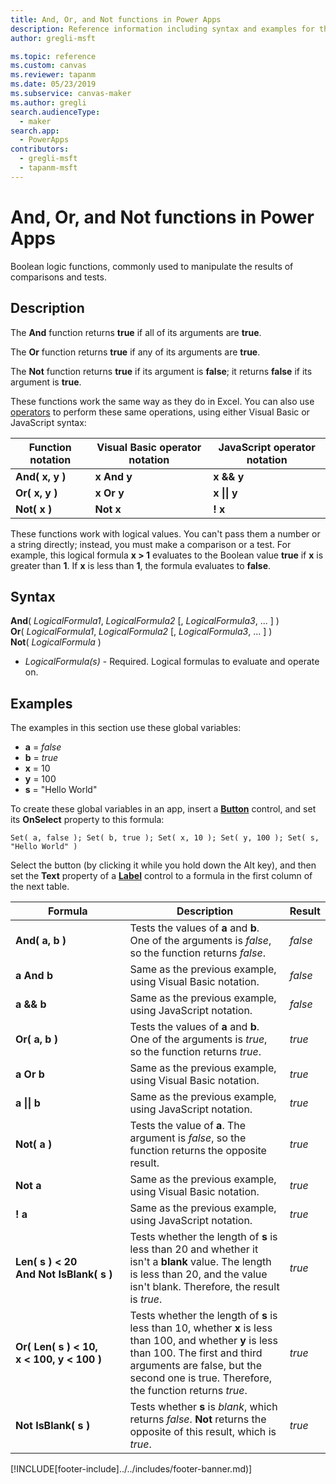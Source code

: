 ```yaml
---
title: And, Or, and Not functions in Power Apps
description: Reference information including syntax and examples for the And, Or, and Not functions in Power Apps.
author: gregli-msft

ms.topic: reference
ms.custom: canvas
ms.reviewer: tapanm
ms.date: 05/23/2019
ms.subservice: canvas-maker
ms.author: gregli
search.audienceType: 
  - maker
search.app: 
  - PowerApps
contributors:
  - gregli-msft
  - tapanm-msft
---
```


# And, Or, and Not functions in Power Apps

Boolean logic functions, commonly used to manipulate the results of comparisons and tests.

## Description

The **And** function returns **true** if all of its arguments are **true**.

The **Or** function returns **true** if any of its arguments are **true**.

The **Not** function returns **true** if its argument is **false**; it returns **false** if its argument is **true**.

These functions work the same way as they do in Excel. You can also use [operators](operators.md) to perform these same operations, using either Visual Basic or JavaScript syntax:

| Function notation | Visual Basic operator notation | JavaScript operator notation |
| -------------|------------|--------|
| **And( x, y )** | **x And y** | **x && y** |
| **Or( x, y )** | **x Or y** | **x &#124;&#124; y** |
| **Not( x )** | **Not x** | **! x** |

These functions work with logical values. You can't pass them a number or a string directly; instead, you must make a comparison or a test. For example, this logical formula **x > 1** evaluates to the Boolean value **true** if **x** is greater than **1**. If **x** is less than **1**, the formula evaluates to **false**.

## Syntax

**And**( *LogicalFormula1*, *LogicalFormula2* [, *LogicalFormula3*, ... ] )<br>
**Or**( *LogicalFormula1*, *LogicalFormula2* [, *LogicalFormula3*, ... ] )<br>
**Not**( *LogicalFormula* )

- *LogicalFormula(s)* - Required.  Logical formulas to evaluate and operate on.

## Examples

The examples in this section use these global variables:

- **a** = *false*
- **b** = *true*
- **x** = 10
- **y** = 100
- **s** = "Hello World"

To create these global variables in an app, insert a [**Button**](/power-apps/maker/canvas-apps/controls/control-button) control, and set its **OnSelect** property to this formula:

```powerapps-dot
Set( a, false ); Set( b, true ); Set( x, 10 ); Set( y, 100 ); Set( s, "Hello World" )
```

Select the button (by clicking it while you hold down the Alt key), and then set the **Text** property of a [**Label**](/power-apps/maker/canvas-apps/controls/control-text-box) control to a formula in the first column of the next table.

| Formula | Description | Result |
|---------|-------------|--------|
| **And( a, b )** | Tests the values of **a** and **b**.  One of the arguments is *false*, so the function returns *false*. | *false* |
| **a And b** | Same as the previous example, using Visual Basic notation. | *false* |
| **a && b** | Same as the previous example, using JavaScript notation. | *false* |
| **Or( a, b )** | Tests the values of **a** and **b**. One of the arguments is *true*, so the function returns *true*. | *true* |
| **a Or b** | Same as the previous example, using Visual Basic notation. | *true* |
| **a &#124;&#124; b** | Same as the previous example, using JavaScript notation. | *true* |
| **Not( a )** | Tests the value of **a**. The argument is *false*, so the function returns the opposite result. | *true* |
| **Not a** | Same as the previous example, using Visual Basic notation. | *true* |
| **! a** | Same as the previous example, using JavaScript notation. | *true* |
| **Len(&nbsp;s&nbsp;)&nbsp;<&nbsp;20 And&nbsp;Not&nbsp;IsBlank(&nbsp;s&nbsp;)** | Tests whether the length of **s** is less than 20 and whether it isn't a **blank** value. The length is less than 20, and the value isn't blank. Therefore, the result is *true*. | *true* |
| **Or(&nbsp;Len(&nbsp;s&nbsp;)&nbsp;<&nbsp;10, x&nbsp;<&nbsp;100, y&nbsp;<&nbsp;100&nbsp;)** | Tests whether the length of **s** is less than 10, whether **x** is less than 100, and whether **y** is less than 100. The first and third arguments are false, but the second one is true. Therefore, the function returns *true*. | *true* |
| **Not IsBlank(&nbsp;s&nbsp;)** | Tests whether **s** is *blank*, which returns *false*. **Not** returns the opposite of this result, which is *true*. | *true* |

[!INCLUDE[footer-include]../../includes/footer-banner.md)]